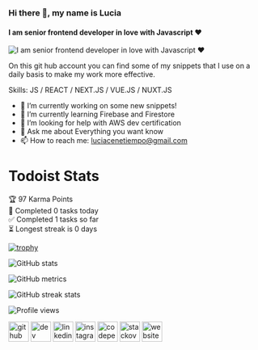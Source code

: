 ### Hi there 👋, my name is Lucia
#### I am senior frontend developer in love with Javascript ❤️

![I am senior frontend developer in love with Javascript ❤️](https://media-exp1.licdn.com/dms/image/C4E16AQEFmKTkwiMYiw/profile-displaybackgroundimage-shrink_350_1400/0/1611148660867?e=1659571200&v=beta&t=Myw5n67yyPafNoqQa_ycuiyvqn4zYxAyXu5p_Vwtuto)

On this git hub account you can find some of my snippets that I use on a daily basis to make my work more effective.

Skills: JS / REACT / NEXT.JS / VUE.JS / NUXT.JS

- 🔭 I’m currently working on some new snippets! 
- 🌱 I’m currently learning Firebase and Firestore 
- 🤔 I’m looking for help with AWS dev certification 
- 💬 Ask me about Everything you want know 
- 📫 How to reach me: luciacenetiempo@gmail.com 

# Todoist Stats

<!-- TODO-IST:START -->
🏆  97 Karma Points           
🌸  Completed 0 tasks today           
✅  Completed 1 tasks so far           
⏳  Longest streak is 0 days
<!-- TODO-IST:END -->

[![trophy](https://github-profile-trophy.vercel.app/?username=luciacenetiempo)](https://github.com/ryo-ma/github-profile-trophy)

![GitHub stats](https://github-readme-stats.vercel.app/api?username=luciacenetiempo&show_icons=true)  

![GitHub metrics](https://metrics.lecoq.io/luciacenetiempo)  

![GitHub streak stats](https://github-readme-streak-stats.herokuapp.com/?user=luciacenetiempo)  

![Profile views](https://gpvc.arturio.dev/luciacenetiempo)  

[<img src='https://cdn.jsdelivr.net/npm/simple-icons@3.0.1/icons/github.svg' alt='github' height='40'>](https://github.com/luciacenetiempo)  [<img src='https://cdn.jsdelivr.net/npm/simple-icons@3.0.1/icons/dev-dot-to.svg' alt='dev' height='40'>](https://dev.to/https://dev.to/luciacenetiempo)  [<img src='https://cdn.jsdelivr.net/npm/simple-icons@3.0.1/icons/linkedin.svg' alt='linkedin' height='40'>](https://www.linkedin.com/in/https://www.linkedin.com/in/luciacenetiempo//)  [<img src='https://cdn.jsdelivr.net/npm/simple-icons@3.0.1/icons/instagram.svg' alt='instagram' height='40'>](https://www.instagram.com/https://www.instagram.com/lucia.cenetiempo//)  [<img src='https://cdn.jsdelivr.net/npm/simple-icons@3.0.1/icons/codepen.svg' alt='codepen' height='40'>](https://codepen.io/https://codepen.io/luciacenetiempo)  [<img src='https://cdn.jsdelivr.net/npm/simple-icons@3.0.1/icons/stackoverflow.svg' alt='stackoverflow' height='40'>](https://stackoverflow.com/users/https://stackoverflow.com/users/19231165/lucia)  [<img src='https://cdn.jsdelivr.net/npm/simple-icons@3.0.1/icons/icloud.svg' alt='website' height='40'>](https://www.luciacenetiempo.com)  
